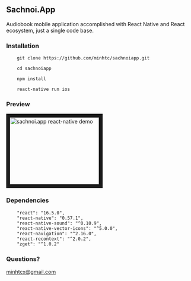 ## Sachnoi.App

Audiobook mobile application accomplished with React Native and React ecosystem, just a single code base.

### Installation

        git clone https://github.com/minhtc/sachnoiapp.git

        cd sachnoiapp

        npm install

        react-native run ios

### Preview

<a href="http://www.youtube.com/watch?feature=player_embedded&v=GT63VkgRins" target="_blank"><img src="http://img.youtube.com/vi/GT63VkgRins/0.jpg" alt="sachnoi.app react-native demo" width="240" height="180" border="10" /></a>

### Dependencies

        "react": "16.5.0",
        "react-native": "0.57.1",
        "react-native-sound": "^0.10.9",
        "react-native-vector-icons": "^5.0.0",
        "react-navigation": "^2.16.0",
        "react-recontext": "^2.0.2",
        "zget": "^1.0.2"

### Questions?

minhtcx@gmail.com
